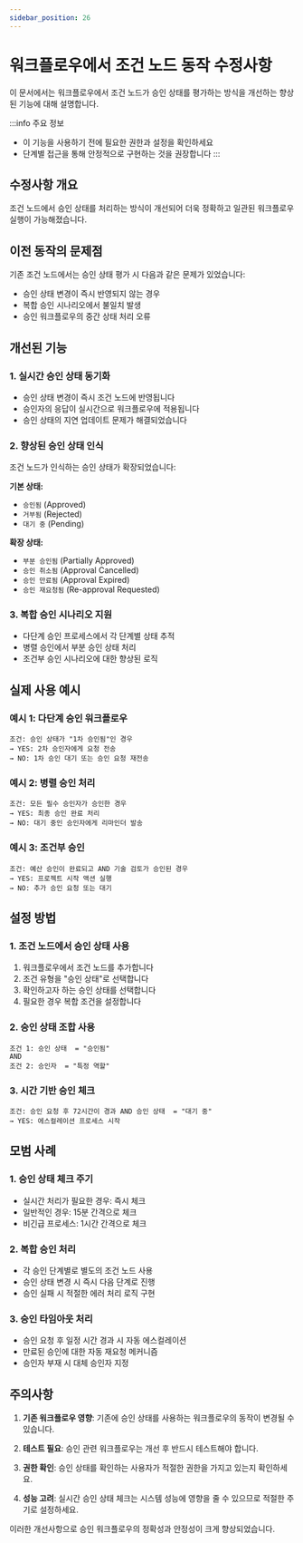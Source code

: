 ```yaml
---
sidebar_position: 26
---
```


# 워크플로우에서 조건 노드 동작 수정사항

이 문서에서는 워크플로우에서 조건 노드가 승인 상태를 평가하는 방식을 개선하는 향상된 기능에 대해 설명합니다.

:::info 주요 정보
- 이 기능을 사용하기 전에 필요한 권한과 설정을 확인하세요
- 단계별 접근을 통해 안정적으로 구현하는 것을 권장합니다
:::


## 수정사항 개요

조건 노드에서 승인 상태를 처리하는 방식이 개선되어 더욱 정확하고 일관된 워크플로우 실행이 가능해졌습니다.

## 이전 동작의 문제점

기존 조건 노드에서는 승인 상태 평가 시 다음과 같은 문제가 있었습니다:

- 승인 상태 변경이 즉시 반영되지 않는 경우
- 복합 승인 시나리오에서 불일치 발생
- 승인 워크플로우의 중간 상태 처리 오류

## 개선된 기능

### 1. 실시간 승인 상태 동기화
- 승인 상태 변경이 즉시 조건 노드에 반영됩니다
- 승인자의 응답이 실시간으로 워크플로우에 적용됩니다
- 승인 상태의 지연 업데이트 문제가 해결되었습니다

### 2. 향상된 승인 상태 인식
조건 노드가 인식하는 승인 상태가 확장되었습니다:

**기본 상태:**
- `승인됨` (Approved)
- `거부됨` (Rejected)
- `대기 중` (Pending)

**확장 상태:**
- `부분 승인됨` (Partially Approved)
- `승인 취소됨` (Approval Cancelled)
- `승인 만료됨` (Approval Expired)
- `승인 재요청됨` (Re-approval Requested)

### 3. 복합 승인 시나리오 지원
- 다단계 승인 프로세스에서 각 단계별 상태 추적
- 병렬 승인에서 부분 승인 상태 처리
- 조건부 승인 시나리오에 대한 향상된 로직

## 실제 사용 예시

### 예시 1: 다단계 승인 워크플로우
```
조건: 승인 상태가 "1차 승인됨"인 경우
→ YES: 2차 승인자에게 요청 전송
→ NO: 1차 승인 대기 또는 승인 요청 재전송
```

### 예시 2: 병렬 승인 처리
```
조건: 모든 필수 승인자가 승인한 경우
→ YES: 최종 승인 완료 처리
→ NO: 대기 중인 승인자에게 리마인더 발송
```

### 예시 3: 조건부 승인
```
조건: 예산 승인이 완료되고 AND 기술 검토가 승인된 경우
→ YES: 프로젝트 시작 액션 실행
→ NO: 추가 승인 요청 또는 대기
```

## 설정 방법

### 1. 조건 노드에서 승인 상태 사용
1. 워크플로우에서 조건 노드를 추가합니다
2. 조건 유형을 "승인 상태"로 선택합니다
3. 확인하고자 하는 승인 상태를 선택합니다
4. 필요한 경우 복합 조건을 설정합니다

### 2. 승인 상태 조합 사용
```
조건 1: 승인 상태  = "승인됨"
AND
조건 2: 승인자  = "특정 역할"
```

### 3. 시간 기반 승인 체크
```
조건: 승인 요청 후 72시간이 경과 AND 승인 상태  = "대기 중"
→ YES: 에스컬레이션 프로세스 시작
```

## 모범 사례

### 1. 승인 상태 체크 주기
- 실시간 처리가 필요한 경우: 즉시 체크
- 일반적인 경우: 15분 간격으로 체크
- 비긴급 프로세스: 1시간 간격으로 체크

### 2. 복합 승인 처리
- 각 승인 단계별로 별도의 조건 노드 사용
- 승인 상태 변경 시 즉시 다음 단계로 진행
- 승인 실패 시 적절한 에러 처리 로직 구현

### 3. 승인 타임아웃 처리
- 승인 요청 후 일정 시간 경과 시 자동 에스컬레이션
- 만료된 승인에 대한 자동 재요청 메커니즘
- 승인자 부재 시 대체 승인자 지정

## 주의사항

1. **기존 워크플로우 영향**: 기존에 승인 상태를 사용하는 워크플로우의 동작이 변경될 수 있습니다.

2. **테스트 필요**: 승인 관련 워크플로우는 개선 후 반드시 테스트해야 합니다.

3. **권한 확인**: 승인 상태를 확인하는 사용자가 적절한 권한을 가지고 있는지 확인하세요.

4. **성능 고려**: 실시간 승인 상태 체크는 시스템 성능에 영향을 줄 수 있으므로 적절한 주기로 설정하세요.

이러한 개선사항으로 승인 워크플로우의 정확성과 안정성이 크게 향상되었습니다.